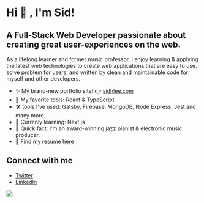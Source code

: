 # Hi 👋 , I'm Sid!

## A Full-Stack Web Developer passionate about creating great user-experiences on the web.

As a lifelong learner and former music professor, I enjoy learning & applying the latest web technologies to create web applications that are easy to use, solve problem for users, and written by clean and maintainable code for myself and other developers.

- ✨ My brand-new portfolio site!  👉 [sidhlee.com](https://www.sidhlee.com/)
- 🍞 My favorite tools: React & TypeScript
- 🛠 tools I've used: Gatsby, Firebase, MongoDB, Node Express, Jest and many more.
- 🔬 Currenly learning: Next.js
- 🎹 Quick fact: I'm an award-winning jazz pianist & electronic music producer.
- 💼 Find my resume [here](https://github.com/sidhlee/sidhlee.com/blob/main/src/download/sid-lee-resume.pdf)

## Connect with me

- [Twitter](https://twitter.com/sidhlee)
- [LinkedIn](https://www.linkedin.com/in/sid-hayoun-lee/)  


<div>
<img src="https://visitor-badge.glitch.me/badge?page_id=sidhlee.visitor-badge" />
</div>
  

